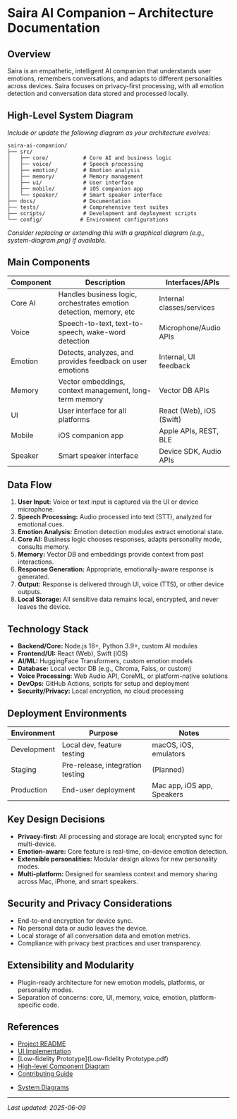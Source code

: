 # Saira AI Companion – Architecture Documentation

## Overview

Saira is an empathetic, intelligent AI companion that understands user emotions, remembers conversations, and adapts to different personalities across devices. Saira focuses on privacy-first processing, with all emotion detection and conversation data stored and processed locally.

## High-Level System Diagram

_Include or update the following diagram as your architecture evolves:_

```
saira-ai-companion/
├── src/
│   ├── core/           # Core AI and business logic
│   ├── voice/          # Speech processing
│   ├── emotion/        # Emotion analysis
│   ├── memory/         # Memory management
│   ├── ui/             # User interface
│   ├── mobile/         # iOS companion app
│   └── speaker/        # Smart speaker interface
├── docs/               # Documentation
├── tests/              # Comprehensive test suites
├── scripts/            # Development and deployment scripts
└── config/            # Environment configurations
```

_Consider replacing or extending this with a graphical diagram (e.g., system-diagram.png) if available._

## Main Components

| Component | Description                                                         | Interfaces/APIs           |
| --------- | ------------------------------------------------------------------- | ------------------------- |
| Core AI   | Handles business logic, orchestrates emotion detection, memory, etc | Internal classes/services |
| Voice     | Speech-to-text, text-to-speech, wake-word detection                 | Microphone/Audio APIs     |
| Emotion   | Detects, analyzes, and provides feedback on user emotions           | Internal, UI feedback     |
| Memory    | Vector embeddings, context management, long-term memory             | Vector DB APIs            |
| UI        | User interface for all platforms                                    | React (Web), iOS (Swift)  |
| Mobile    | iOS companion app                                                   | Apple APIs, REST, BLE     |
| Speaker   | Smart speaker interface                                             | Device SDK, Audio APIs    |

## Data Flow

1. **User Input:** Voice or text input is captured via the UI or device microphone.
2. **Speech Processing:** Audio processed into text (STT), analyzed for emotional cues.
3. **Emotion Analysis:** Emotion detection modules extract emotional state.
4. **Core AI:** Business logic chooses responses, adapts personality mode, consults memory.
5. **Memory:** Vector DB and embeddings provide context from past interactions.
6. **Response Generation:** Appropriate, emotionally-aware response is generated.
7. **Output:** Response is delivered through UI, voice (TTS), or other device outputs.
8. **Local Storage:** All sensitive data remains local, encrypted, and never leaves the device.

## Technology Stack

- **Backend/Core:** Node.js 18+, Python 3.9+, custom AI modules
- **Frontend/UI:** React (Web), Swift (iOS)
- **AI/ML:** HuggingFace Transformers, custom emotion models
- **Database:** Local vector DB (e.g., Chroma, Faiss, or custom)
- **Voice Processing:** Web Audio API, CoreML, or platform-native solutions
- **DevOps:** GitHub Actions, scripts for setup and deployment
- **Security/Privacy:** Local encryption, no cloud processing

## Deployment Environments

| Environment | Purpose                          | Notes                      |
| ----------- | -------------------------------- | -------------------------- |
| Development | Local dev, feature testing       | macOS, iOS, emulators      |
| Staging     | Pre-release, integration testing | (Planned)                  |
| Production  | End-user deployment              | Mac app, iOS app, Speakers |

## Key Design Decisions

- **Privacy-first:** All processing and storage are local; encrypted sync for multi-device.
- **Emotion-aware:** Core feature is real-time, on-device emotion detection.
- **Extensible personalities:** Modular design allows for new personality modes.
- **Multi-platform:** Designed for seamless context and memory sharing across Mac, iPhone, and smart speakers.

## Security and Privacy Considerations

- End-to-end encryption for device sync.
- No personal data or audio leaves the device.
- Local storage of all conversation data and emotion metrics.
- Compliance with privacy best practices and user transparency.

## Extensibility and Modularity

- Plugin-ready architecture for new emotion models, platforms, or personality modes.
- Separation of concerns: core, UI, memory, voice, emotion, platform-specific code.

## References

- [Project README](../README.md)
- [UI Implementation](ui_implemenation.md)
- [Low-fidelity Prototype](Low-fidelity Prototype.pdf)
- [High-level Component Diagram](highlevel_component_diagram.svg)
- [Contributing Guide](contribution.md)
<!-- - [Privacy Policy](../PRIVACY.md) -->
- [System Diagrams](highlevel_component_diagram.png)

---

_Last updated: 2025-06-09_
